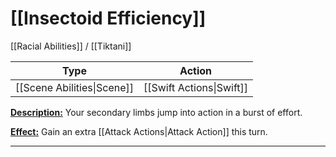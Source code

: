 # [[Insectoid Efficiency]]
[[Racial Abilities]] / [[Tiktani]]

| Type | Action |
| --- | --- |
| [[Scene Abilities\|Scene]] | [[Swift Actions\|Swift]] |

<u>**Description:**</u> Your secondary limbs jump into action in a burst of effort.

<u>**Effect:**</u> Gain an extra [[Attack Actions|Attack Action]] this turn.

---
